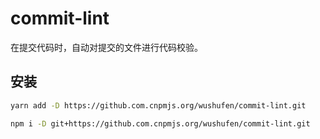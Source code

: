 # commit-lint

在提交代码时，自动对提交的文件进行代码校验。

## 安装

```bash
yarn add -D https://github.com.cnpmjs.org/wushufen/commit-lint.git
```

```bash
npm i -D git+https://github.com.cnpmjs.org/wushufen/commit-lint.git
```
